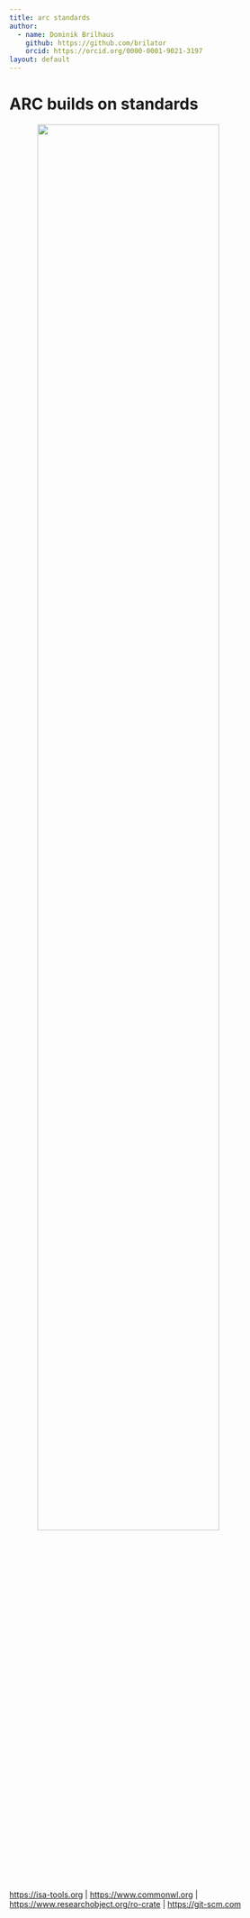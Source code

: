 ```yaml
---
title: arc standards
author:
  - name: Dominik Brilhaus
    github: https://github.com/brilator
    orcid: https://orcid.org/0000-0001-9021-3197
layout: default
---
```


# ARC builds on standards

<img src="/images-tm/arc-standards.svg" style="display:block; margin:auto; width:80%" />

<div class="absolute bottom-50px" >
  
https://isa-tools.org | https://www.commonwl.org | https://www.researchobject.org/ro-crate | https://git-scm.com

</div>
